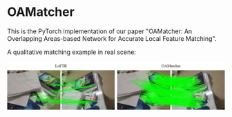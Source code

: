 # OAMatcher
This is the PyTorch implementation of our paper "OAMatcher: An Overlapping Areas-based Network for Accurate Local Feature Matching".


A qualitative matching example in real scene:

![real_scene](https://github.com/DK-HU/OAMatcher/blob/main/asset/real_scene.jpg)
